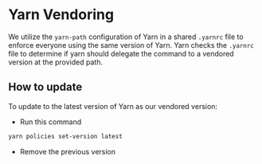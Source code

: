 # Yarn Vendoring
We utilize the `yarn-path` configuration of Yarn in a shared `.yarnrc` file to enforce
everyone using the same version of Yarn.  Yarn checks the `.yarnrc` file to
determine if yarn should delegate the command to a vendored version at the
provided path.

## How to update
To update to the latest version of Yarn as our vendored version:
- Run this command
```sh
yarn policies set-version latest
```
- Remove the previous version
